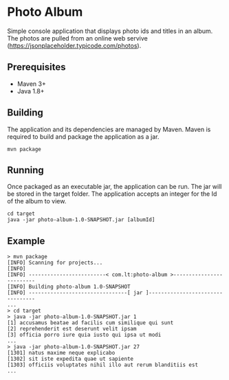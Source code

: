 # Photo Album
Simple console application that displays photo ids and titles in an album. The photos are pulled from an online web servive (https://jsonplaceholder.typicode.com/photos).

## Prerequisites
- Maven 3+
- Java 1.8+

## Building
The application and its dependencies are managed by Maven. Maven is required to build and package the application as a jar.
    
    mvn package

## Running
Once packaged as an executable jar, the application can be run. The jar will be stored in the target folder.
The application accepts an integer for the Id of the album to view.

    cd target
    java -jar photo-album-1.0-SNAPSHOT.jar [albumId]
    
## Example
    > mvn package
    [INFO] Scanning for projects...
    [INFO]
    [INFO] -------------------------< com.lt:photo-album >-------------------------
    [INFO] Building photo-album 1.0-SNAPSHOT
    [INFO] --------------------------------[ jar ]---------------------------------
    ...
    > cd target
    > java -jar photo-album-1.0-SNAPSHOT.jar 1
    [1] accusamus beatae ad facilis cum similique qui sunt
    [2] reprehenderit est deserunt velit ipsam
    [3] officia porro iure quia iusto qui ipsa ut modi
    ...
    > java -jar photo-album-1.0-SNAPSHOT.jar 27
    [1301] natus maxime neque explicabo
    [1302] sit iste expedita quae ut sapiente
    [1303] officiis voluptates nihil illo aut rerum blanditiis est
    ...